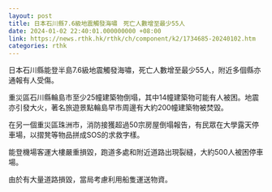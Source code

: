 ```yaml
---
layout: post
title: 日本石川縣7.6級地震觸發海嘯　死亡人數增至最少55人
date: 2024-01-02 22:40:01.000000000 +08:00
link: https://news.rthk.hk/rthk/ch/component/k2/1734685-20240102.htm
categories: rthk
---
```


日本石川縣能登半島7.6級地震觸發海嘯，死亡人數增至最少55人，附近多個縣亦通報有人受傷。

重災區石川縣輪島市至少25幢建築物倒塌，其中14幢建築物可能有人被困。地震亦引發大火，著名旅遊景點輪島早市周邊有大約200幢建築物被焚毀。

在另一個重災區珠洲市，消防接獲超過50宗房屋倒塌報告，有民眾在大學露天停車場，以摺凳等物品拼成SOS的求救字樣。

能登機場客運大樓嚴重損毀，跑道多處和附近道路出現裂縫，大約500人被困停車場。

由於有大量道路損毀，當局考慮利用船隻運送物資。
